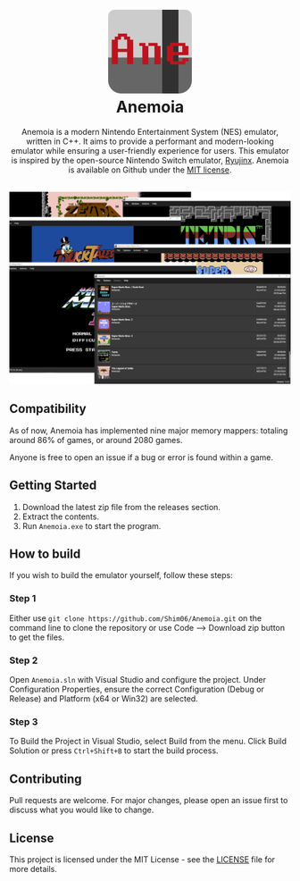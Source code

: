 <h1 align="center">
  <br>
  <img src="https://raw.githubusercontent.com/Shim06/Anemoia/main/assets/Anemoia.png" alt="Anemoia" width="150">
  <br>
  <b>Anemoia</b>
  <br>
</h1>

<p align="center">
  Anemoia is a modern Nintendo Entertainment System (NES) emulator, written in C++.
  It aims to provide a performant and modern-looking emulator while ensuring a user-friendly experience for users.  
  This emulator is inspired by the open-source Nintendo Switch emulator, <a href="">Ryujinx</a>.
  Anemoia is available on Github under the <a href="https://github.com/Ryujinx/Ryujinx/blob/master/LICENSE.txt" target="_blank">MIT license</a>.
  <br/>
</p>

<p align="center">
    <br>
    <img src="https://raw.githubusercontent.com/Shim06/Anemoia/main/assets/preview.png">
</p>

## Compatibility
As of now, Anemoia has implemented nine major memory mappers:
totaling around 86% of games, or around 2080 games.

Anyone is free to open an issue if a bug or error is found within a game.

## Getting Started
1. Download the latest zip file from the releases section.
2. Extract the contents.
3. Run `Anemoia.exe` to start the program.

## How to build

If you wish to build the emulator yourself, follow these steps:

### Step 1

Either use `git clone https://github.com/Shim06/Anemoia.git` on the command line to clone the repository or use Code --> Download zip button to get the files.

### Step 2
Open `Anemoia.sln` with Visual Studio and configure the project. Under Configuration Properties, ensure the correct Configuration (Debug or Release) and Platform (x64 or Win32) are selected.

### Step 3
To Build the Project in Visual Studio, select Build from the menu. Click Build Solution or press `Ctrl+Shift+B` to start the build process.

## Contributing

Pull requests are welcome. For major changes, please open an issue first
to discuss what you would like to change.

## License

This project is licensed under the MIT License - see the [LICENSE](LICENSE) file for more details.
